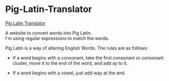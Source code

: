 # Pig-Latin-Translator

<a href="https://pig-latin-translator.pages.dev/">Pig Latin Translator</a>

A website to convert words into Pig Latin. <br>
I'm using regular expressions to match the words.

Pig Latin is a way of altering English Words. The rules are as follows:

- If a word begins with a consonant, take the first consonant or consonant cluster, move it to the end of the word, and add ay to it.

- If a word begins with a vowel, just add way at the end.
